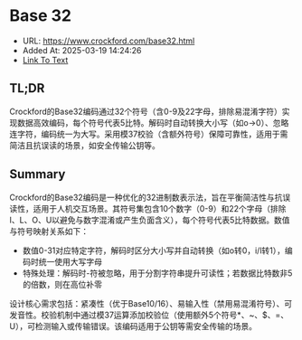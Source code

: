 # Base 32
- URL: https://www.crockford.com/base32.html
- Added At: 2025-03-19 14:24:26
- [Link To Text](2025-03-19-base-32_raw.md)

## TL;DR


Crockford的Base32编码通过32个符号（含0-9及22字母，排除易混淆字符）实现数据高效编码，每个符号代表5比特。解码时自动转换大小写（如o→0）、忽略连字符，编码统一为大写。采用模37校验（含额外符号）保障可靠性，适用于需简洁且抗误读的场景，如安全传输公钥等。

## Summary


Crockford的Base32编码是一种优化的32进制数表示法，旨在平衡简洁性与抗误读性，适用于人机交互场景。其符号集包含10个数字（0-9）和22个字母（排除I、L、O、U以避免与数字混淆或产生负面含义），每个符号代表5比特数据。数值与符号映射关系如下：  
- 数值0-31对应特定字符，解码时区分大小写并自动转换（如o转0，i/l转1），编码时统一使用大写字母  
- 特殊处理：解码时-符被忽略，用于分割字符串提升可读性；若数据比特数非5的倍数，则在高位补零  

设计核心需求包括：紧凑性（优于Base10/16）、易输入性（禁用易混淆符号）、可发音性。校验机制中通过模37运算添加校验位（使用额外5个符号*、~、$、=、U），可检测输入或传输错误。该编码适用于公钥等需安全传输的场景。
